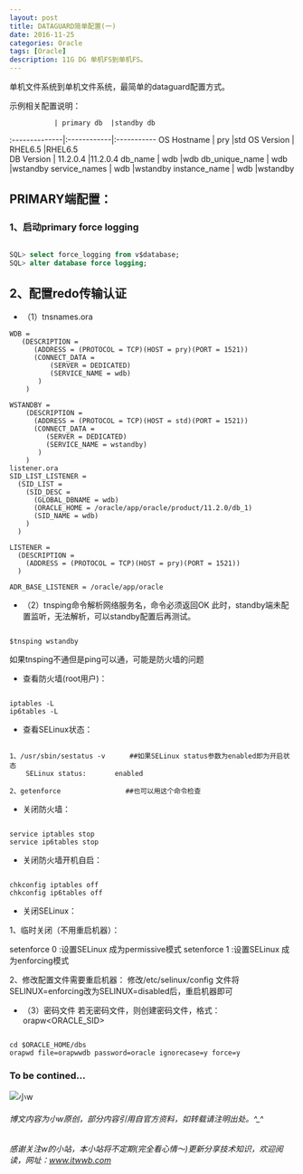 ```yaml
---
layout: post
title: DATAGUARD简单配置(一)
date: 2016-11-25
categories: Oracle
tags: [Oracle]
description: 11G DG 单机FS到单机FS。
---
```



单机文件系统到单机文件系统，最简单的dataguard配置方式。
 
示例相关配置说明：

               | primary db  |standby db
:--------------|:------------|:-----------
OS Hostname    | pry         |std
OS Version     | RHEL6.5     |RHEL6.5                           
DB Version     | 11.2.0.4    |11.2.0.4
db_name        | wdb         |wdb
db_unique_name | wdb         |wstandby
service_names  | wdb         |wstandby
instance_name  | wdb         |wstandby
               

## PRIMARY端配置：

### 1、启动primary force logging

```sql

SQL> select force_logging from v$database;
SQL> alter database force logging;

```

## 2、配置redo传输认证


- （1）tnsnames.ora

```
WDB =
   (DESCRIPTION =
      (ADDRESS = (PROTOCOL = TCP)(HOST = pry)(PORT = 1521))
      (CONNECT_DATA =
          (SERVER = DEDICATED)
          (SERVICE_NAME = wdb)
       )
    )

WSTANDBY =
    (DESCRIPTION =
      (ADDRESS = (PROTOCOL = TCP)(HOST = std)(PORT = 1521))
      (CONNECT_DATA =
         (SERVER = DEDICATED)
         (SERVICE_NAME = wstandby)
       )
    )
listener.ora
SID_LIST_LISTENER =
  (SID_LIST =
    (SID_DESC =
      (GLOBAL_DBNAME = wdb)
      (ORACLE_HOME = /oracle/app/oracle/product/11.2.0/db_1)
      (SID_NAME = wdb)
    )
  )

LISTENER =
  (DESCRIPTION =
    (ADDRESS = (PROTOCOL = TCP)(HOST = pry)(PORT = 1521))
  )

ADR_BASE_LISTENER = /oracle/app/oracle

```

- （2）tnsping命令解析网络服务名，命令必须返回OK
此时，standby端未配置监听，无法解析，可以standby配置后再测试。

```shell

$tnsping wstandby

```

如果tnsping不通但是ping可以通，可能是防火墙的问题

- 查看防火墙(root用户)：

```shell

iptables -L
ip6tables -L

```

- 查看SELinux状态：

```shell

1、/usr/sbin/sestatus -v      ##如果SELinux status参数为enabled即为开启状态
    SELinux status:       enabled
	
2、getenforce                ##也可以用这个命令检查

```

- 关闭防火墙：

```shell

service iptables stop
service ip6tables stop

```

- 关闭防火墙开机自启：

```shell

chkconfig iptables off
chkconfig ip6tables off

```

- 关闭SELinux：

1、临时关闭（不用重启机器）：

setenforce 0 :设置SELinux 成为permissive模式
setenforce 1 :设置SELinux 成为enforcing模式

2、修改配置文件需要重启机器：
修改/etc/selinux/config 文件将SELINUX=enforcing改为SELINUX=disabled后，重启机器即可


- （3）密码文件
若无密码文件，则创建密码文件，格式：orapw<ORACLE_SID>

```shell

cd $ORACLE_HOME/dbs
orapwd file=orapwwdb password=oracle ignorecase=y force=y

```


### To be contined...


![小w](https://wx2.sinaimg.cn/mw1024/891ecf4fly1fr361nvrcnj207w07sad7.jpg)

###### 博文内容为小w原创，部分内容引用自官方资料，如转载请注明出处。^_^

###### 感谢关注w的小站，本小站将不定期(完全看心情～)更新分享技术知识，欢迎阅读，网址：www.itwwb.com

